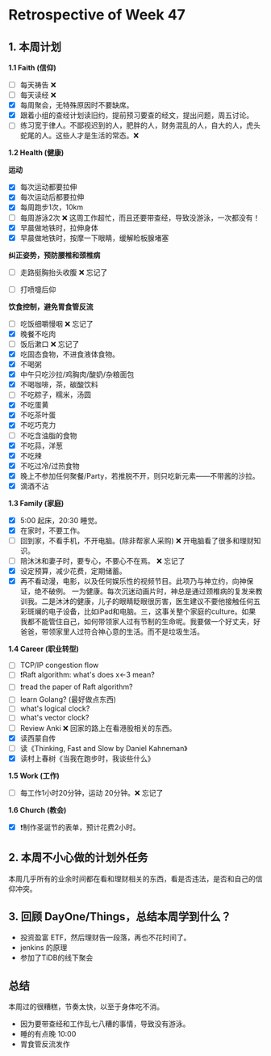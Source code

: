 # Retrospective of Week 47

## 1. 本周计划

**1.1 Faith (信仰)**

- [ ] 每天祷告 ❌
- [ ] 每天读经 ❌
- [x] 每周聚会，无特殊原因时不要缺席。
- [x] 跟着小组的查经计划读旧约，提前预习要查的经文，提出问题，周五讨论。
- [ ] 练习宽于律人。不鄙视迟到的人，肥胖的人，财务混乱的人，自大的人，虎头蛇尾的人。这些人才是生活的常态。❌

**1.2 Health (健康)**

**运动**

- [x] 每次运动都要拉伸
- [x] 每次运动后都要拉伸
- [x] 每周跑步1次，10km
- [ ] 每周游泳2次 ❌  这周工作超忙，而且还要带查经，导致没游泳，一次都没有！
- [x] 早晨做地铁时，拉伸身体
- [x] 早晨做地铁时，按摩一下眼睛，缓解睑板腺堵塞

**纠正姿势，预防腰椎和颈椎病**

- [ ] 走路挺胸抬头收腹 ❌ 忘记了
- [ ] 打喷嚏后仰 


**饮食控制，避免胃食管反流**

- [ ] 吃饭细嚼慢咽 ❌ 忘记了
- [x] 晚餐不吃肉 
- [ ] 饭后漱口 ❌ 忘记了
- [x] 吃固态食物，不进食液体食物。
- [x] 不喝粥
- [x] 中午只吃沙拉/鸡胸肉/酸奶/杂粮面包
- [x] 不喝咖啡，茶，碳酸饮料
- [ ] 不吃粽子，糯米，汤圆
- [x] 不吃蛋黄
- [x] 不吃茶叶蛋
- [x] 不吃巧克力
- [ ] 不吃含油脂的食物
- [x] 不吃蒜，洋葱
- [x] 不吃辣
- [x] 不吃过冷/过热食物
- [x] 晚上不参加任何聚餐/Party，若推脱不开，则只吃新元素——不带酱的沙拉。
- [x] 滴酒不沾

**1.3 Family (家庭)**

- [x] 5:00 起床，20:30 睡觉。
- [x] 在家时，不要工作。
- [ ] 回到家，不看手机，不开电脑。(除非帮家人采购) ❌ 开电脑看了很多和理财知识。
- [ ] 陪沐沐和妻子时，要专心，不要心不在焉。 ❌ 忘记了
- [x] 设定预算，减少花费，定期储蓄。
- [x] 再不看动漫，电影，以及任何娱乐性的视频节目。此项乃与神立约，向神保证，绝不破例。 一为健康。每次沉迷动画片时，神总是通过颈椎病的复发来教训我。二是沐沐的健康，儿子的眼睛眨眼很厉害，医生建议不要他接触任何五彩斑斓的电子设备，比如iPad和电脑。三，这事关整个家庭的culture。如果我都不能管住自己，如何带领家人过有节制的生命呢。我要做一个好丈夫，好爸爸，带领家里人过符合神心意的生活。而不是垃圾生活。

**1.4 Career (职业转型)**

- [ ] TCP/IP congestion flow
- [ ] ❗Raft algorithm: what's does x←3 mean?
- [ ] ❗read the paper of Raft algorithm?
- [ ] learn Golang? (最好做点东西)
- [ ] what's logical clock?
- [ ] what's vector clock?
- [ ] Review Anki ❌ 回家的路上在看港股相关的东西。
- [x] 读西蒙自传
- [ ] 读《Thinking, Fast and Slow by Daniel Kahneman》
- [x] 读村上春树《当我在跑步时，我谈些什么》

**1.5 Work (工作)**

- [ ] 每工作1小时20分钟，运动 20分钟。❌ 忘记了


**1.6 Church (教会)**

- [x] ❗制作圣诞节的表单，预计花费2小时。


## 2. 本周不小心做的计划外任务

本周几乎所有的业余时间都在看和理财相关的东西，看是否违法，是否和自己的信仰冲突。

## 3. 回顾 DayOne/Things，总结本周学到什么？ 

- 投资盈富 ETF，然后理财告一段落，再也不花时间了。
- jenkins 的原理
- 参加了TiDB的线下聚会


## 总结

本周过的很糟糕，节奏太快，以至于身体吃不消。

- 因为要带查经和工作乱七八糟的事情，导致没有游泳。
- 睡的有点晚 10:00
- 胃食管反流发作


